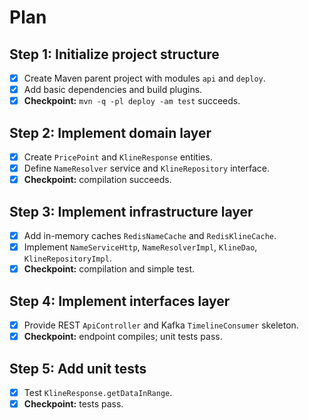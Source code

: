 # Plan

## Step 1: Initialize project structure
- [x] Create Maven parent project with modules `api` and `deploy`.
- [x] Add basic dependencies and build plugins.
- [x] **Checkpoint:** `mvn -q -pl deploy -am test` succeeds.

## Step 2: Implement domain layer
- [x] Create `PricePoint` and `KlineResponse` entities.
- [x] Define `NameResolver` service and `KlineRepository` interface.
- [x] **Checkpoint:** compilation succeeds.

## Step 3: Implement infrastructure layer
- [x] Add in-memory caches `RedisNameCache` and `RedisKlineCache`.
- [x] Implement `NameServiceHttp`, `NameResolverImpl`, `KlineDao`, `KlineRepositoryImpl`.
- [x] **Checkpoint:** compilation and simple test.

## Step 4: Implement interfaces layer
- [x] Provide REST `ApiController` and Kafka `TimelineConsumer` skeleton.
- [x] **Checkpoint:** endpoint compiles; unit tests pass.

## Step 5: Add unit tests
- [x] Test `KlineResponse.getDataInRange`.
- [x] **Checkpoint:** tests pass.
